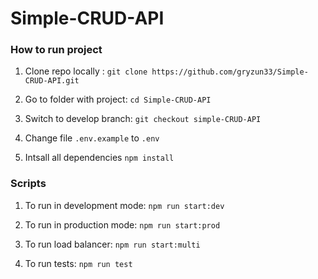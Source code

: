 # Simple-CRUD-API

### How to run project

1. Clone repo locally : `git clone https://github.com/gryzun33/Simple-CRUD-API.git`

2. Go to folder with project: `cd Simple-CRUD-API`

3. Switch to develop branch: `git checkout simple-CRUD-API`

4. Change file `.env.example` to `.env`

5. Intsall all dependencies `npm install`

### Scripts

1. To run in development mode: `npm run start:dev`

2. To run in production mode: `npm run start:prod`

3. To run load balancer: `npm run start:multi`

4. To run tests: `npm run test`
